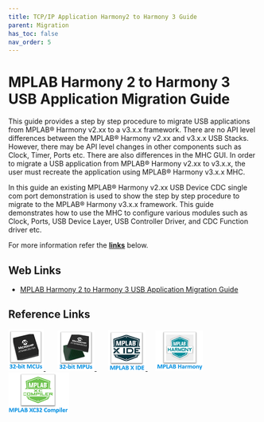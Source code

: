 ```yaml
---
title: TCP/IP Application Harmony2 to Harmony 3 Guide
parent: Migration
has_toc: false
nav_order: 5
---
```


# MPLAB Harmony 2 to Harmony 3 USB Application Migration Guide

This guide provides a step by step procedure to migrate USB applications from MPLAB® Harmony v2.xx to a v3.x.x framework. There are no API level differences between the MPLAB® Harmony v2.xx and v3.x.x USB Stacks. However, there may be API level changes in other components such as Clock, Timer, Ports etc. There are also differences in the MHC GUI. In order to migrate a USB application from MPLAB® Harmony v2.xx to v3.x.x, the user must recreate the application using MPLAB® Harmony v3.x.x MHC.

In this guide an existing MPLAB® Harmony v2.xx USB Device CDC single com port demonstration is used to show the step by step procedure to migrate to the MPLAB® Harmony v3.x.x framework. This guide demonstrates how to use the MHC to configure various modules such as Clock, Ports, USB Device Layer, USB Controller Driver, and CDC Function driver etc.

For more information refer the **[links](#Web-Links)** below.

## <a id="Web-Links"> </a>
## Web Links

- <a href="https://github.com/Microchip-MPLAB-Harmony/usb/wiki/MPLAB-Harmony-2-to-Harmony-3-USB-Application-Migration-Guide" target="_blank">MPLAB Harmony 2 to Harmony 3 USB Application Migration Guide</a>


## Reference Links
[<a href="https://www.microchip.com/design-centers/32-bit" target="_blank"> <img src="../../r_images/32_bit_mcus.png"> </a>]()  &nbsp; &nbsp; &nbsp; [<a href="https://www.microchip.com/design-centers/32-bit-mpus" target="_blank"> <img src="../../r_images/32_bit_mpus.png"> </a>]()  &nbsp; &nbsp; &nbsp; [<a href="https://www.microchip.com/mplab/mplab-x-ide" target="_blank"> <img src="../../r_images/mplab_x_ide.png"> </a>]()  &nbsp; &nbsp; [<a href="https://www.microchip.com/mplab/mplab-harmony" target="_blank"> <img src="../../r_images/mplab_harmony.png"> </a>]() [<a href="https://www.microchip.com/mplab/compilers" target="_blank"> <img src="../../r_images/mplab_compiler.png"> </a>]() 
